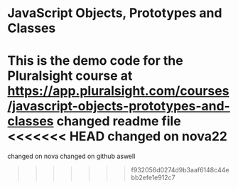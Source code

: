 # JavaScript Objects, Prototypes and Classes
This is the demo code for the Pluralsight course at https://app.pluralsight.com/courses/javascript-objects-prototypes-and-classes
changed readme file
<<<<<<< HEAD
changed on nova22
=======
changed on nova
changed on github aswell
>>>>>>> f932056d0274d9b3aaf6148c44ebb2efe1e912c7
